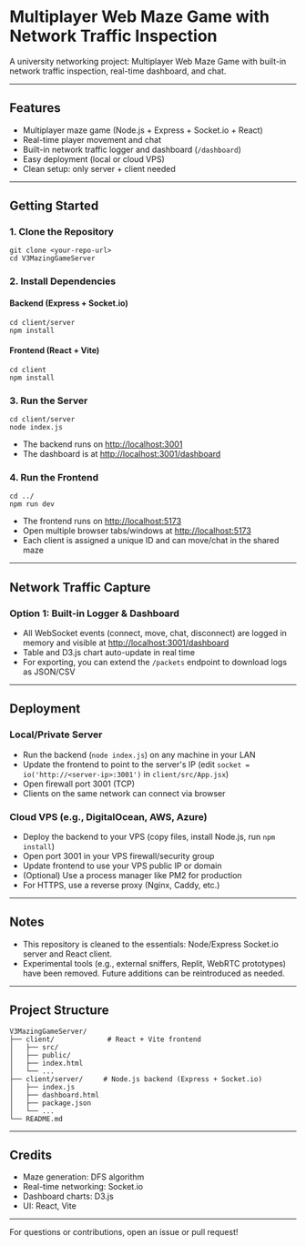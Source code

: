 # Multiplayer Web Maze Game with Network Traffic Inspection

A university networking project: Multiplayer Web Maze Game with built-in network traffic inspection, real-time dashboard, and chat.

---

## Features
- Multiplayer maze game (Node.js + Express + Socket.io + React)
- Real-time player movement and chat
- Built-in network traffic logger and dashboard (`/dashboard`)
- Easy deployment (local or cloud VPS)
- Clean setup: only server + client needed

---

## Getting Started

### 1. Clone the Repository
```
git clone <your-repo-url>
cd V3MazingGameServer
```

### 2. Install Dependencies
#### Backend (Express + Socket.io)
```
cd client/server
npm install
```
#### Frontend (React + Vite)
```
cd client
npm install
```

### 3. Run the Server
```
cd client/server
node index.js
```
- The backend runs on [http://localhost:3001](http://localhost:3001)
- The dashboard is at [http://localhost:3001/dashboard](http://localhost:3001/dashboard)

### 4. Run the Frontend
```
cd ../
npm run dev
```
- The frontend runs on [http://localhost:5173](http://localhost:5173)
- Open multiple browser tabs/windows at [http://localhost:5173](http://localhost:5173)
- Each client is assigned a unique ID and can move/chat in the shared maze

---

## Network Traffic Capture

### Option 1: Built-in Logger & Dashboard
- All WebSocket events (connect, move, chat, disconnect) are logged in memory and visible at [http://localhost:3001/dashboard](http://localhost:3001/dashboard)
- Table and D3.js chart auto-update in real time
- For exporting, you can extend the `/packets` endpoint to download logs as JSON/CSV

---

## Deployment

### Local/Private Server
- Run the backend (`node index.js`) on any machine in your LAN
- Update the frontend to point to the server's IP (edit `socket = io('http://<server-ip>:3001')` in `client/src/App.jsx`)
- Open firewall port 3001 (TCP)
- Clients on the same network can connect via browser

### Cloud VPS (e.g., DigitalOcean, AWS, Azure)
- Deploy the backend to your VPS (copy files, install Node.js, run `npm install`)
- Open port 3001 in your VPS firewall/security group
- Update frontend to use your VPS public IP or domain
- (Optional) Use a process manager like PM2 for production
- For HTTPS, use a reverse proxy (Nginx, Caddy, etc.)

---

## Notes
- This repository is cleaned to the essentials: Node/Express Socket.io server and React client.
- Experimental tools (e.g., external sniffers, Replit, WebRTC prototypes) have been removed. Future additions can be reintroduced as needed.

---

## Project Structure
```
V3MazingGameServer/
├── client/             # React + Vite frontend
│   ├── src/
│   ├── public/
│   ├── index.html
│   └── ...
├── client/server/     # Node.js backend (Express + Socket.io)
│   ├── index.js
│   ├── dashboard.html
│   ├── package.json
│   └── ...
└── README.md
```

---

## Credits
- Maze generation: DFS algorithm
- Real-time networking: Socket.io
- Dashboard charts: D3.js
- UI: React, Vite

---

For questions or contributions, open an issue or pull request!
